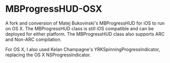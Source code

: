 MBProgressHUD-OSX
=================

A fork and conversion of Matej Bukovinski's MBProgressHUD for iOS to run on OS X. 
The MBProgressHUD class is still iOS compatible and can be deployed for either platform.
The MBProgressHUD class also supports ARC and Non-ARC compilation.

For OS X, I also used Kelan Champagne's YRKSpinningProgressIndicator, replacing
the OS X NSProgressIndicator.

